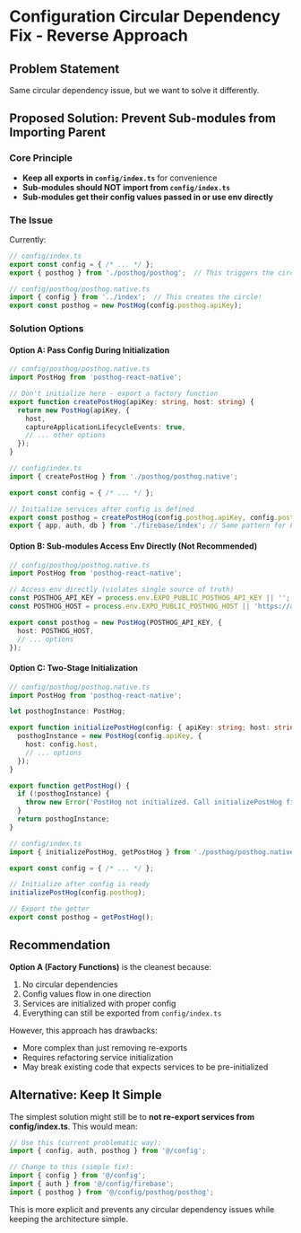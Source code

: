 # Configuration Circular Dependency Fix - Reverse Approach

## Problem Statement

Same circular dependency issue, but we want to solve it differently.

## Proposed Solution: Prevent Sub-modules from Importing Parent

### Core Principle
- **Keep all exports in `config/index.ts`** for convenience
- **Sub-modules should NOT import from `config/index.ts`**
- **Sub-modules get their config values passed in or use env directly**

### The Issue

Currently:
```typescript
// config/index.ts
export const config = { /* ... */ };
export { posthog } from './posthog/posthog';  // This triggers the circular dep

// config/posthog/posthog.native.ts
import { config } from '../index';  // This creates the circle!
export const posthog = new PostHog(config.posthog.apiKey);
```

### Solution Options

#### Option A: Pass Config During Initialization

```typescript
// config/posthog/posthog.native.ts
import PostHog from 'posthog-react-native';

// Don't initialize here - export a factory function
export function createPostHog(apiKey: string, host: string) {
  return new PostHog(apiKey, {
    host,
    captureApplicationLifecycleEvents: true,
    // ... other options
  });
}

// config/index.ts
import { createPostHog } from './posthog/posthog.native';

export const config = { /* ... */ };

// Initialize services after config is defined
export const posthog = createPostHog(config.posthog.apiKey, config.posthog.host);
export { app, auth, db } from './firebase/index'; // Same pattern for Firebase
```

#### Option B: Sub-modules Access Env Directly (Not Recommended)

```typescript
// config/posthog/posthog.native.ts
import PostHog from 'posthog-react-native';

// Access env directly (violates single source of truth)
const POSTHOG_API_KEY = process.env.EXPO_PUBLIC_POSTHOG_API_KEY || '';
const POSTHOG_HOST = process.env.EXPO_PUBLIC_POSTHOG_HOST || 'https://app.posthog.com';

export const posthog = new PostHog(POSTHOG_API_KEY, {
  host: POSTHOG_HOST,
  // ... options
});
```

#### Option C: Two-Stage Initialization

```typescript
// config/posthog/posthog.native.ts
import PostHog from 'posthog-react-native';

let posthogInstance: PostHog;

export function initializePostHog(config: { apiKey: string; host: string }) {
  posthogInstance = new PostHog(config.apiKey, {
    host: config.host,
    // ... options
  });
}

export function getPostHog() {
  if (!posthogInstance) {
    throw new Error('PostHog not initialized. Call initializePostHog first.');
  }
  return posthogInstance;
}

// config/index.ts
import { initializePostHog, getPostHog } from './posthog/posthog.native';

export const config = { /* ... */ };

// Initialize after config is ready
initializePostHog(config.posthog);

// Export the getter
export const posthog = getPostHog();
```

## Recommendation

**Option A (Factory Functions)** is the cleanest because:
1. No circular dependencies
2. Config values flow in one direction
3. Services are initialized with proper config
4. Everything can still be exported from `config/index.ts`

However, this approach has drawbacks:
- More complex than just removing re-exports
- Requires refactoring service initialization
- May break existing code that expects services to be pre-initialized

## Alternative: Keep It Simple

The simplest solution might still be to **not re-export services from config/index.ts**. This would mean:

```typescript
// Use this (current problematic way):
import { config, auth, posthog } from '@/config';

// Change to this (simple fix):
import { config } from '@/config';
import { auth } from '@/config/firebase';
import { posthog } from '@/config/posthog/posthog';
```

This is more explicit and prevents any circular dependency issues while keeping the architecture simple.